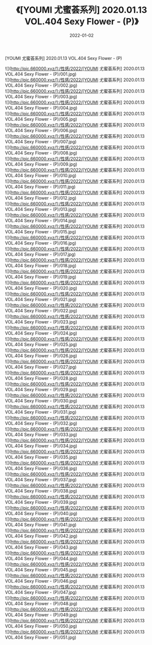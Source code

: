 ﻿---
layout: post
title:  《[YOUMI 尤蜜荟系列] 2020.01.13 VOL.404 Sexy Flower - (P)》
date:   2022-01-02
img: http://pic.660000.xyz/1:/性感/2022/[YOUMI 尤蜜荟系列] 2020.01.13 VOL.404 Sexy Flower - (P)/000.jpg
categories: [美女, 清纯, 唯美]
---

[YOUMI 尤蜜荟系列] 2020.01.13 VOL.404 Sexy Flower - (P)

  ![](http://pic.660000.xyz/1:/性感/2022/[YOUMI 尤蜜荟系列] 2020.01.13 VOL.404 Sexy Flower - (P)/001.jpg) <br> ![](http://pic.660000.xyz/1:/性感/2022/[YOUMI 尤蜜荟系列] 2020.01.13 VOL.404 Sexy Flower - (P)/002.jpg) <br> ![](http://pic.660000.xyz/1:/性感/2022/[YOUMI 尤蜜荟系列] 2020.01.13 VOL.404 Sexy Flower - (P)/003.jpg) <br> ![](http://pic.660000.xyz/1:/性感/2022/[YOUMI 尤蜜荟系列] 2020.01.13 VOL.404 Sexy Flower - (P)/004.jpg) <br> ![](http://pic.660000.xyz/1:/性感/2022/[YOUMI 尤蜜荟系列] 2020.01.13 VOL.404 Sexy Flower - (P)/005.jpg) <br> ![](http://pic.660000.xyz/1:/性感/2022/[YOUMI 尤蜜荟系列] 2020.01.13 VOL.404 Sexy Flower - (P)/006.jpg) <br> ![](http://pic.660000.xyz/1:/性感/2022/[YOUMI 尤蜜荟系列] 2020.01.13 VOL.404 Sexy Flower - (P)/007.jpg) <br> ![](http://pic.660000.xyz/1:/性感/2022/[YOUMI 尤蜜荟系列] 2020.01.13 VOL.404 Sexy Flower - (P)/008.jpg) <br> ![](http://pic.660000.xyz/1:/性感/2022/[YOUMI 尤蜜荟系列] 2020.01.13 VOL.404 Sexy Flower - (P)/009.jpg) <br> ![](http://pic.660000.xyz/1:/性感/2022/[YOUMI 尤蜜荟系列] 2020.01.13 VOL.404 Sexy Flower - (P)/010.jpg) <br> ![](http://pic.660000.xyz/1:/性感/2022/[YOUMI 尤蜜荟系列] 2020.01.13 VOL.404 Sexy Flower - (P)/011.jpg) <br> ![](http://pic.660000.xyz/1:/性感/2022/[YOUMI 尤蜜荟系列] 2020.01.13 VOL.404 Sexy Flower - (P)/012.jpg) <br> ![](http://pic.660000.xyz/1:/性感/2022/[YOUMI 尤蜜荟系列] 2020.01.13 VOL.404 Sexy Flower - (P)/013.jpg) <br> ![](http://pic.660000.xyz/1:/性感/2022/[YOUMI 尤蜜荟系列] 2020.01.13 VOL.404 Sexy Flower - (P)/014.jpg) <br> ![](http://pic.660000.xyz/1:/性感/2022/[YOUMI 尤蜜荟系列] 2020.01.13 VOL.404 Sexy Flower - (P)/015.jpg) <br> ![](http://pic.660000.xyz/1:/性感/2022/[YOUMI 尤蜜荟系列] 2020.01.13 VOL.404 Sexy Flower - (P)/016.jpg) <br> ![](http://pic.660000.xyz/1:/性感/2022/[YOUMI 尤蜜荟系列] 2020.01.13 VOL.404 Sexy Flower - (P)/017.jpg) <br> ![](http://pic.660000.xyz/1:/性感/2022/[YOUMI 尤蜜荟系列] 2020.01.13 VOL.404 Sexy Flower - (P)/018.jpg) <br> ![](http://pic.660000.xyz/1:/性感/2022/[YOUMI 尤蜜荟系列] 2020.01.13 VOL.404 Sexy Flower - (P)/019.jpg) <br> ![](http://pic.660000.xyz/1:/性感/2022/[YOUMI 尤蜜荟系列] 2020.01.13 VOL.404 Sexy Flower - (P)/020.jpg) <br> ![](http://pic.660000.xyz/1:/性感/2022/[YOUMI 尤蜜荟系列] 2020.01.13 VOL.404 Sexy Flower - (P)/021.jpg) <br> ![](http://pic.660000.xyz/1:/性感/2022/[YOUMI 尤蜜荟系列] 2020.01.13 VOL.404 Sexy Flower - (P)/022.jpg) <br> ![](http://pic.660000.xyz/1:/性感/2022/[YOUMI 尤蜜荟系列] 2020.01.13 VOL.404 Sexy Flower - (P)/023.jpg) <br> ![](http://pic.660000.xyz/1:/性感/2022/[YOUMI 尤蜜荟系列] 2020.01.13 VOL.404 Sexy Flower - (P)/024.jpg) <br> ![](http://pic.660000.xyz/1:/性感/2022/[YOUMI 尤蜜荟系列] 2020.01.13 VOL.404 Sexy Flower - (P)/025.jpg) <br> ![](http://pic.660000.xyz/1:/性感/2022/[YOUMI 尤蜜荟系列] 2020.01.13 VOL.404 Sexy Flower - (P)/026.jpg) <br> ![](http://pic.660000.xyz/1:/性感/2022/[YOUMI 尤蜜荟系列] 2020.01.13 VOL.404 Sexy Flower - (P)/027.jpg) <br> ![](http://pic.660000.xyz/1:/性感/2022/[YOUMI 尤蜜荟系列] 2020.01.13 VOL.404 Sexy Flower - (P)/028.jpg) <br> ![](http://pic.660000.xyz/1:/性感/2022/[YOUMI 尤蜜荟系列] 2020.01.13 VOL.404 Sexy Flower - (P)/029.jpg) <br> ![](http://pic.660000.xyz/1:/性感/2022/[YOUMI 尤蜜荟系列] 2020.01.13 VOL.404 Sexy Flower - (P)/030.jpg) <br> ![](http://pic.660000.xyz/1:/性感/2022/[YOUMI 尤蜜荟系列] 2020.01.13 VOL.404 Sexy Flower - (P)/031.jpg) <br> ![](http://pic.660000.xyz/1:/性感/2022/[YOUMI 尤蜜荟系列] 2020.01.13 VOL.404 Sexy Flower - (P)/032.jpg) <br> ![](http://pic.660000.xyz/1:/性感/2022/[YOUMI 尤蜜荟系列] 2020.01.13 VOL.404 Sexy Flower - (P)/033.jpg) <br> ![](http://pic.660000.xyz/1:/性感/2022/[YOUMI 尤蜜荟系列] 2020.01.13 VOL.404 Sexy Flower - (P)/034.jpg) <br> ![](http://pic.660000.xyz/1:/性感/2022/[YOUMI 尤蜜荟系列] 2020.01.13 VOL.404 Sexy Flower - (P)/035.jpg) <br> ![](http://pic.660000.xyz/1:/性感/2022/[YOUMI 尤蜜荟系列] 2020.01.13 VOL.404 Sexy Flower - (P)/036.jpg) <br> ![](http://pic.660000.xyz/1:/性感/2022/[YOUMI 尤蜜荟系列] 2020.01.13 VOL.404 Sexy Flower - (P)/037.jpg) <br> ![](http://pic.660000.xyz/1:/性感/2022/[YOUMI 尤蜜荟系列] 2020.01.13 VOL.404 Sexy Flower - (P)/038.jpg) <br> ![](http://pic.660000.xyz/1:/性感/2022/[YOUMI 尤蜜荟系列] 2020.01.13 VOL.404 Sexy Flower - (P)/039.jpg) <br> ![](http://pic.660000.xyz/1:/性感/2022/[YOUMI 尤蜜荟系列] 2020.01.13 VOL.404 Sexy Flower - (P)/040.jpg) <br> ![](http://pic.660000.xyz/1:/性感/2022/[YOUMI 尤蜜荟系列] 2020.01.13 VOL.404 Sexy Flower - (P)/041.jpg) <br> ![](http://pic.660000.xyz/1:/性感/2022/[YOUMI 尤蜜荟系列] 2020.01.13 VOL.404 Sexy Flower - (P)/042.jpg) <br> ![](http://pic.660000.xyz/1:/性感/2022/[YOUMI 尤蜜荟系列] 2020.01.13 VOL.404 Sexy Flower - (P)/043.jpg) <br> ![](http://pic.660000.xyz/1:/性感/2022/[YOUMI 尤蜜荟系列] 2020.01.13 VOL.404 Sexy Flower - (P)/044.jpg) <br> ![](http://pic.660000.xyz/1:/性感/2022/[YOUMI 尤蜜荟系列] 2020.01.13 VOL.404 Sexy Flower - (P)/045.jpg) <br> ![](http://pic.660000.xyz/1:/性感/2022/[YOUMI 尤蜜荟系列] 2020.01.13 VOL.404 Sexy Flower - (P)/046.jpg) <br> ![](http://pic.660000.xyz/1:/性感/2022/[YOUMI 尤蜜荟系列] 2020.01.13 VOL.404 Sexy Flower - (P)/047.jpg) <br> ![](http://pic.660000.xyz/1:/性感/2022/[YOUMI 尤蜜荟系列] 2020.01.13 VOL.404 Sexy Flower - (P)/048.jpg) <br> ![](http://pic.660000.xyz/1:/性感/2022/[YOUMI 尤蜜荟系列] 2020.01.13 VOL.404 Sexy Flower - (P)/049.jpg) <br> ![](http://pic.660000.xyz/1:/性感/2022/[YOUMI 尤蜜荟系列] 2020.01.13 VOL.404 Sexy Flower - (P)/050.jpg) <br> ![](http://pic.660000.xyz/1:/性感/2022/[YOUMI 尤蜜荟系列] 2020.01.13 VOL.404 Sexy Flower - (P)/051.jpg) <br>